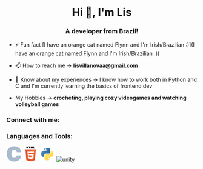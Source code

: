 <h1 align="center">Hi 👋, I'm Lis</h1>
<h3 align="center">A developer from Brazil!</h3>

- ⚡ Fun fact [I have an orange cat named Flynn and I'm Irish/Brazilian :)](I have an orange cat named Flynn and I'm Irish/Brazilian :))

- 📫 How to reach me -> **lisvillanovaa@gmail.com**

- 📄 Know about my experiences -> I know how to work both in Python and C and I'm currently learning the basics of frontend dev

- My Hobbies -> **crocheting, playing cozy videogames and watching volleyball games**

<h3 align="left">Connect with me:</h3>
<p align="left">
</p>

<h3 align="left">Languages and Tools:</h3>
<p align="left"> <a href="https://www.cprogramming.com/" target="_blank" rel="noreferrer"> <img src="https://raw.githubusercontent.com/devicons/devicon/master/icons/c/c-original.svg" alt="c" width="40" height="40"/> </a> <a href="https://www.w3.org/html/" target="_blank" rel="noreferrer"> <img src="https://raw.githubusercontent.com/devicons/devicon/master/icons/html5/html5-original-wordmark.svg" alt="html5" width="40" height="40"/> </a> <a href="https://www.python.org" target="_blank" rel="noreferrer"> <img src="https://raw.githubusercontent.com/devicons/devicon/master/icons/python/python-original.svg" alt="python" width="40" height="40"/> </a> <a href="https://unity.com/" target="_blank" rel="noreferrer"> <img src="https://www.vectorlogo.zone/logos/unity3d/unity3d-icon.svg" alt="unity" width="40" height="40"/> </a> </p>
